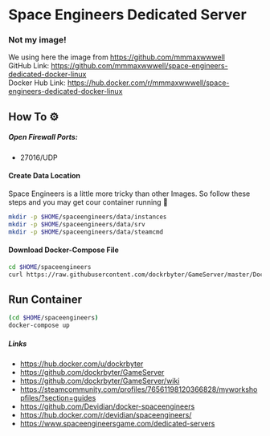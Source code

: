 # Space Engineers Dedicated Server
### Not my image!
We using here the image from https://github.com/mmmaxwwwell  
GitHub Link:        https://github.com/mmmaxwwwell/space-engineers-dedicated-docker-linux  
Docker Hub Link:    https://hub.docker.com/r/mmmaxwwwell/space-engineers-dedicated-docker-linux
## How To ⚙️
##### Open Firewall Ports:
 - 27016/UDP

#### Create Data Location
Space Engineers is a little more tricky than other Images. So follow these steps and you may get cour container running 🫠
```bash
mkdir -p $HOME/spaceengineers/data/instances
mkdir -p $HOME/spaceengineers/data/srv
mkdir -p $HOME/spaceengineers/data/steamcmd
```

#### Download Docker-Compose File
```bash
cd $HOME/spaceengineers
curl https://raw.githubusercontent.com/dockrbyter/GameServer/master/Docker/Linux/Minecraft/docker-compose.yml docker-compose.yml
```

## Run Container
```bash
(cd $HOME/spaceengineers)
docker-compose up
```

##### Links
 - https://hub.docker.com/u/dockrbyter
 - https://github.com/dockrbyter/GameServer
 - https://github.com/dockrbyter/GameServer/wiki
 - https://steamcommunity.com/profiles/76561198120366828/myworkshopfiles/?section=guides
 - https://github.com/Devidian/docker-spaceengineers
 - https://hub.docker.com/r/devidian/spaceengineers/
 - https://www.spaceengineersgame.com/dedicated-servers
